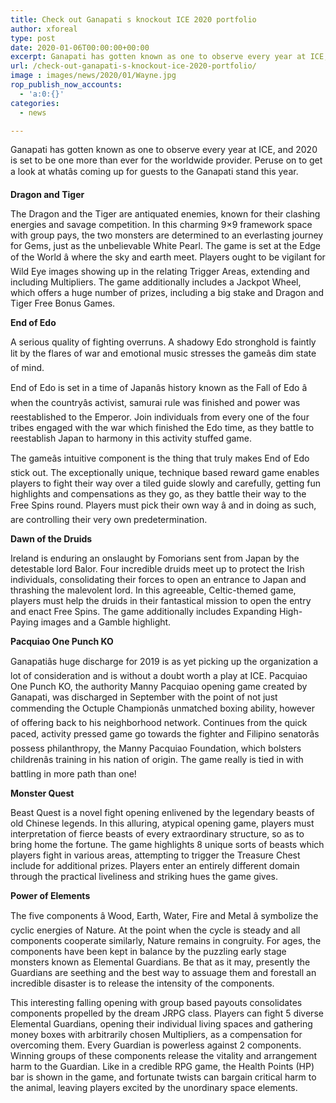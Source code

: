 ```yaml
---
title: Check out Ganapati s knockout ICE 2020 portfolio
author: xforeal 
type: post
date: 2020-01-06T00:00:00+00:00
excerpt: Ganapati has gotten known as one to observe every year at ICE, and 2020 is set to be one more than ever for the worldwide supplier
url: /check-out-ganapati-s-knockout-ice-2020-portfolio/
image : images/news/2020/01/Wayne.jpg
rop_publish_now_accounts:
  - 'a:0:{}'
categories:
  - news

---
```

Ganapati has gotten known as one to observe every year at ICE, and 2020 is set to be one more than ever for the worldwide provider. Peruse on to get a look at whatâs coming up for guests to the Ganapati stand this year.

**Dragon and Tiger**

The Dragon and the Tiger are antiquated enemies, known for their clashing energies and savage competition. In this charming 9×9 framework space with group pays, the two monsters are determined to an everlasting journey for Gems, just as the unbelievable White Pearl. The game is set at the Edge of the World â where the sky and earth meet. Players ought to be vigilant for Wild Eye images showing up in the relating Trigger Areas, extending and including Multipliers. The game additionally includes a Jackpot Wheel, which offers a huge number of prizes, including a big stake and Dragon and Tiger Free Bonus Games.

**End of Edo**

A serious quality of fighting overruns. A shadowy Edo stronghold is faintly lit by the flares of war and emotional music stresses the gameâs dim state of mind.

End of Edo is set in a time of Japanâs history known as the Fall of Edo â when the countryâs activist, samurai rule was finished and power was reestablished to the Emperor. Join individuals from every one of the four tribes engaged with the war which finished the Edo time, as they battle to reestablish Japan to harmony in this activity stuffed game.

The gameâs intuitive component is the thing that truly makes End of Edo stick out. The exceptionally unique, technique based reward game enables players to fight their way over a tiled guide slowly and carefully, getting fun highlights and compensations as they go, as they battle their way to the Free Spins round. Players must pick their own way â and in doing as such, are controlling their very own predetermination.

**Dawn of the Druids**

Ireland is enduring an onslaught by Fomorians sent from Japan by the detestable lord Balor. Four incredible druids meet up to protect the Irish individuals, consolidating their forces to open an entrance to Japan and thrashing the malevolent lord. In this agreeable, Celtic-themed game, players must help the druids in their fantastical mission to open the entry and enact Free Spins. The game additionally includes Expanding High-Paying images and a Gamble highlight.

**Pacquiao One Punch KO**

Ganapatiâs huge discharge for 2019 is as yet picking up the organization a lot of consideration and is without a doubt worth a play at ICE. Pacquiao One Punch KO, the authority Manny Pacquiao opening game created by Ganapati, was discharged in September with the point of not just commending the Octuple Championâs unmatched boxing ability, however of offering back to his neighborhood network. Continues from the quick paced, activity pressed game go towards the fighter and Filipino senatorâs possess philanthropy, the Manny Pacquiao Foundation, which bolsters childrenâs training in his nation of origin. The game really is tied in with battling in more path than one!

**Monster Quest**

Beast Quest is a novel fight opening enlivened by the legendary beasts of old Chinese legends. In this alluring, atypical opening game, players must interpretation of fierce beasts of every extraordinary structure, so as to bring home the fortune. The game highlights 8 unique sorts of beasts which players fight in various areas, attempting to trigger the Treasure Chest include for additional prizes. Players enter an entirely different domain through the practical liveliness and striking hues the game gives.

**Power of Elements**

The five components â Wood, Earth, Water, Fire and Metal â symbolize the cyclic energies of Nature. At the point when the cycle is steady and all components cooperate similarly, Nature remains in congruity. For ages, the components have been kept in balance by the puzzling early stage monsters known as Elemental Guardians. Be that as it may, presently the Guardians are seething and the best way to assuage them and forestall an incredible disaster is to release the intensity of the components.

This interesting falling opening with group based payouts consolidates components propelled by the dream JRPG class. Players can fight 5 diverse Elemental Guardians, opening their individual living spaces and gathering money boxes with arbitrarily chosen Multipliers, as a compensation for overcoming them. Every Guardian is powerless against 2 components. Winning groups of these components release the vitality and arrangement harm to the Guardian. Like in a credible RPG game, the Health Points (HP) bar is shown in the game, and fortunate twists can bargain critical harm to the animal, leaving players excited by the unordinary space elements.